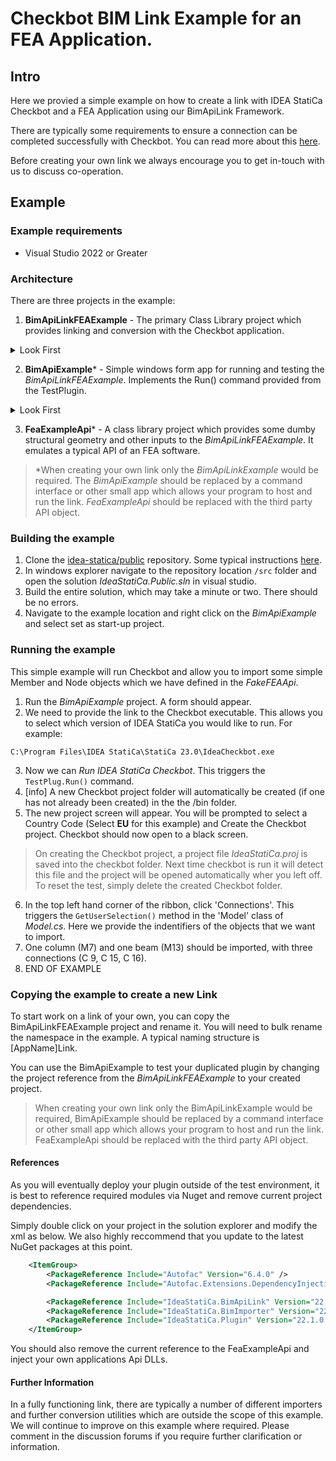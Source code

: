 # Checkbot BIM Link Example for an FEA Application.

## Intro

Here we provied a simple example on how to create a link with IDEA StatiCa Checkbot and a FEA Application using our BimApiLink Framework. 

There are typically some requirements to ensure a connection can be completed successfully with Checkbot. You can read more about this [here](https://github.com/idea-statica/ideastatica-public/wiki/Linking-an-Application-with-Checkbot).

Before creating your own link we always encourage you to get in-touch with us to discuss co-operation. 

## Example

### Example requirements

- Visual Studio 2022 or Greater

### Architecture

There are three projects in the example:

1. **BimApiLinkFEAExample** - The primary Class Library project which provides linking and conversion with the Checkbot application.  

<details>
  <summary>Look First</summary>
  
	Look at TestPlugin.cs to get started. The Run() method is the primary method which will be called from your application. 

### Dependency Injection
Our BimLinkFramework relys on automatic dependency injection. We use [Autofac](https://autofac.readthedocs.io/en/latest/integration/aspnetcore.html) for this. Within the BuildContainer() method we define the instances used in the plugin.

</details>

2. **BimApiExample*** - Simple windows form app for running and testing the *BimApiLinkFEAExample*. Implements the Run() command provided from the TestPlugin.

<details>
  <summary>Look First</summary>
  
	Navigate to the folder ViewModels > MainWindowViewModel.cs. The MainWindowViewModel class provides a method called OnRunCheckbot() which implements the TestPlugin.Run() method. The FEAExampleApi is provide to the TestPlugin. 

</details>

3. **FeaExampleApi*** - A class library project which provides some dumby structural geometry and other inputs to the *BimApiLinkFEAExample*. It emulates a typical API of an FEA software. 

> *When creating your own link only the *BimApiLinkExample* would be required. The *BimApiExample* should be replaced by a command interface or other small app which allows your program to host and run the link. *FeaExampleApi* should be replaced with the third party API object.

### Building the example

1. Clone the [idea-statica/public](https://github.com/idea-statica/ideastatica-public) repository. Some typical instructions [here](https://docs.github.com/en/repositories/creating-and-managing-repositories/cloning-a-repository?tool=desktop).
2. In windows explorer navigate to the repository location `/src` folder and open the solution *IdeaStatiCa.Public.sln* in visual studio.
3. Build the entire solution, which may take a minute or two. There should be no errors. 
4. Navigate to the example location and right click on the *BimApiExample* and select set as start-up project.

### Running the example

This simple example will run Checkbot and allow you to import some simple Member and Node objects which we have defined in the *FakeFEAApi*.

1. Run the *BimApiExample* project. A form should appear. 
2. We need to provide the link to the Checkbot executable. This allows you to select which version of IDEA StatiCa you would like to run. For example:

```text
C:\Program Files\IDEA StatiCa\StatiCa 23.0\IdeaCheckbot.exe
```

3. Now we can *Run IDEA StatiCa Checkbot*. This triggers the `TestPlug.Run()` command. 
4. [info] A new Checkbot project folder will automatically be created (if one has not already been created) in the the /bin folder. 
5. The new project screen will appear. You will be prompted to select a Country Code (Select **EU** for this example) and Create the Checkbot project. Checkbot should now open to a black screen.

> On creating the Checkbot project, a project file *IdeaStatiCa.proj* is saved into the checkbot folder. Next time checkbot is run it will detect this file and the project will be opened automatically wher you left off. To reset the test, simply delete the created Checkbot folder.

6. In the top left hand corner of the ribbon, click 'Connections'. This triggers the `GetUserSelection()` method in the 'Model' class of *Model.cs*. Here we provide the indentifiers of the objects that we want to import.
7. One column (M7) and one beam (M13) should be imported, with three connections (C 9, C 15, C 16). 
8. END OF EXAMPLE

### Copying the example to create a new Link 

To start work on a link of your own, you can copy the BimApiLinkFEAExample project and rename it. You will need to bulk rename the namespace in the example. A typical naming structure is [AppName]Link. 

You can use the BimApiExample to test your duplicated plugin by changing the project reference from the *BimApiLinkFEAExample* to your created project.

> When creating your own link only the BimApiLinkExample would be required, BimApiExample should be replaced by a command interface or other small app which allows your program to host and run the link. FeaExampleApi should be replaced with the third party API object.

#### References

As you will eventually deploy your plugin outside of the test environment, it is best to reference required modules via Nuget and remove current project dependencies.  

Simply double click on your project in the solution explorer and modify the xml as below. We also highly reccommend that you update to the latest NuGet packages at this point.

```xml
	<ItemGroup>
		<PackageReference Include="Autofac" Version="6.4.0" />
		<PackageReference Include="Autofac.Extensions.DependencyInjection" Version="8.0.0" />

		<PackageReference Include="IdeaStatiCa.BimApiLink" Version="22.1.0.3519" />
		<PackageReference Include="IdeaStatiCa.BimImporter" Version="22.1.0.3519" />
		<PackageReference Include="IdeaStatiCa.Plugin" Version="22.1.0.3519" />
	</ItemGroup>
```

You should also remove the current reference to the FeaExampleApi and inject your own applications Api DLLs. 

#### Further Information

In a fully functioning link, there are typically a number of different importers and further conversion utilities which are outside the scope of this example. We will continue to improve on this example where required. 
Please comment in the discussion forums if you require further clarification or information.







